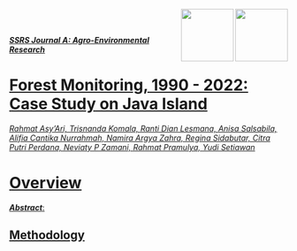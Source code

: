 <a href="https://ssrs.ipb.ac.id/ro-1-forest/"><img src="https://github.com/ipbssrs/RO1-Forest/blob/9de66f8d96760f1dd315df2b7af0062259c60ccc/ADMIN/RO1-forest.png" align="right" width="95" /><a href="https://ssrs.ipb.ac.id/"><img src="https://github.com/ipbssrs/RO1-Forest/blob/9de66f8d96760f1dd315df2b7af0062259c60ccc/ADMIN/Logo2_kecil.png" align="right" width="95" />
<br /> 
<br /> 

_**SSRS Journal A: Agro-Environmental Research**_
# Forest Monitoring, 1990 - 2022: Case Study on Java Island 
_Rahmat Asy’Ari, Trisnanda Komala, Ranti Dian Lesmana, Anisa Salsabila, Alifia Cantika Nurrahmah, Namira Argya Zahra, Regina Sidabutar, Citra Putri Perdana, Neviaty P Zamani, Rahmat Pramulya, Yudi Setiawan_
# Overview
_**Abstract**_:
## Methodology

